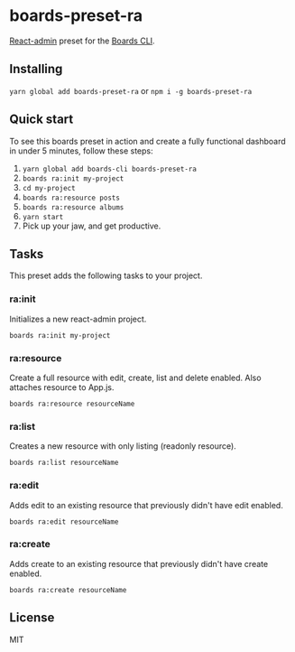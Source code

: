# boards-preset-ra

[React-admin](https://marmelab.com/react-admin) preset for the [Boards CLI](https://github.com/SpoonX/boards-cli).

## Installing

`yarn global add boards-preset-ra` or `npm i -g boards-preset-ra`

## Quick start

To see this boards preset in action and create a fully functional dashboard in under 5 minutes, follow these steps:

1. `yarn global add boards-cli boards-preset-ra`
2. `boards ra:init my-project`
3. `cd my-project`
4. `boards ra:resource posts`
5. `boards ra:resource albums`
6. `yarn start`
7. Pick up your jaw, and get productive.

## Tasks

This preset adds the following tasks to your project.

### ra:init

Initializes a new react-admin project.

`boards ra:init my-project`

### ra:resource

Create a full resource with edit, create, list and delete enabled. Also attaches resource to App.js.

`boards ra:resource resourceName`

### ra:list

Creates a new resource with only listing (readonly resource).

`boards ra:list resourceName`

### ra:edit

Adds edit to an existing resource that previously didn't have edit enabled.

`boards ra:edit resourceName`

### ra:create

Adds create to an existing resource that previously didn't have create enabled.

`boards ra:create resourceName`

## License

MIT
